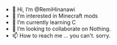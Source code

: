 - 👋 Hi, I’m @RemiHinanawi
- 👀 I’m interested in Minecraft mods
- 🌱 I’m currently learning C
- 💞️ I’m looking to collaborate on Nothing.
- 📫 How to reach me ... you can't. sorry.

<!---
RemiHinanawi/RemiHinanawi is a ✨ special ✨ repository because its `README.md` (this file) appears on your GitHub profile.
You can click the Preview link to take a look at your changes.
--->
